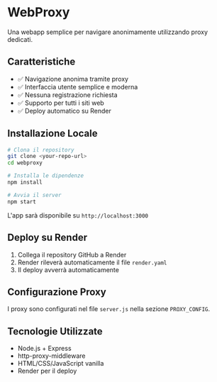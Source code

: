# WebProxy

Una webapp semplice per navigare anonimamente utilizzando proxy dedicati.

## Caratteristiche

- ✅ Navigazione anonima tramite proxy
- ✅ Interfaccia utente semplice e moderna
- ✅ Nessuna registrazione richiesta
- ✅ Supporto per tutti i siti web
- ✅ Deploy automatico su Render

## Installazione Locale

```bash
# Clona il repository
git clone <your-repo-url>
cd webproxy

# Installa le dipendenze
npm install

# Avvia il server
npm start
```

L'app sarà disponibile su `http://localhost:3000`

## Deploy su Render

1. Collega il repository GitHub a Render
2. Render rileverà automaticamente il file `render.yaml`
3. Il deploy avverrà automaticamente

## Configurazione Proxy

I proxy sono configurati nel file `server.js` nella sezione `PROXY_CONFIG`.

## Tecnologie Utilizzate

- Node.js + Express
- http-proxy-middleware
- HTML/CSS/JavaScript vanilla
- Render per il deploy
